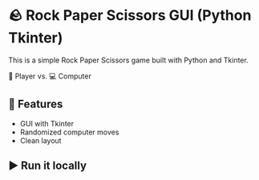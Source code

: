 # 🪨 Rock Paper Scissors GUI (Python Tkinter)

This is a simple Rock Paper Scissors game built with Python and Tkinter.

👤 Player vs. 💻 Computer 

## 🚀 Features
- GUI with Tkinter
- Randomized computer moves
- Clean layout

## ▶️ Run it locally

